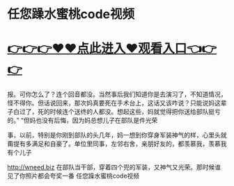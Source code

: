 # 任您躁水蜜桃code视频

# <a href="https://github.com/xiaopoe/lesi/issues/1">👉👉👉♥♥点此进入♥观看入口👈👉👉</a>

报。可你怎么了？连个回音都没。当然事后我们知道你是去演习了，不知道情况，怪不得你。但话说回来，那次妈真要死在手术台上，这话又该咋说？只能说妈这辈子白过了，死的时候连个送终的人都没。想起这些，妈就觉得把你送给部队挺亏的。”
“但妈也没有后悔，因为妈总想儿子在部队是件光荣


事，以前，特别是你刚到部队的头几年，妈一想到你穿身军装神气的样，心里头就甭提有多满足和自豪了。单位里同事，左邻右舍，亲朋好友的，都羡慕我，羡慕我有个儿子

http://wneed.biz
在部队当干部，穿着四个兜的军装，又神气又光荣。那时候谁见了你照片都会夸奖一番
任您躁水蜜桃code视频
